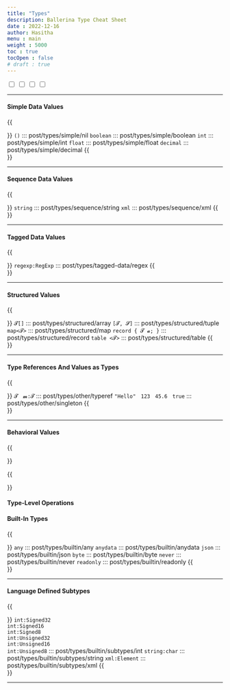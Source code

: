 ```yaml
---
title: "Types"
description: Ballerina Type Cheat Sheet
date : 2022-12-16
author: Hasitha
menu : main
weight : 5000
toc : true
tocOpen : false
# draft : true
---
```


<label class="toggle">
  <input id="toggle-details" type="checkbox"></input>
  <span class="labels" data-on="Details" data-off="Just Syntax"></span>
</label>
<label class="toggle">
  <input id="toggle-summary" type="checkbox"></input>
  <span class="labels" data-on="Summary" data-off="No Summary"></span>
</label>
<label class="toggle">
  <input id="toggle-syntax" type="checkbox"></input>
  <span class="labels" data-on="Syntax Hints" data-off="Syntax Hints"></span>
</label>
<label class="toggle">
  <input id="toggle-tldr" type="checkbox"></input>
  <span class="labels" data-on="Highlights" data-off="No Highlights"></span>
</label>

<hr>

#### Simple Data Values

{{<summary title="" class="cl_summary" icon="💡">}}
`()`      ::: post/types/simple/nil
`boolean` ::: post/types/simple/boolean
`int`     ::: post/types/simple/int
`float`   ::: post/types/simple/float
`decimal` ::: post/types/simple/decimal
{{</summary>}}
<hr>

#### Sequence Data Values

{{<summary title="" class="cl_summary" icon="💡">}}
`string`  ::: post/types/sequence/string
`xml`     ::: post/types/sequence/xml
{{</summary>}}
<hr>

#### Tagged Data Values

{{<summary title="" class="cl_summary" icon="💡">}}
`regexp:RegExp` ::: post/types/tagged-data/regex
{{</summary>}}
<hr>

#### Structured Values

{{<summary title="" class="cl_summary" icon="💡">}}
`𝓣[]` ::: post/types/structured/array
`[𝓣, 𝓢]` ::: post/types/structured/tuple
`map<𝓣>` ::: post/types/structured/map
`record { 𝓣 𝓪; }` ::: post/types/structured/record
`table <𝓣>` ::: post/types/structured/table
{{</summary>}}
<hr>

#### Type References And Values as Types

{{<summary class="cl_summary" icon="💡">}}
`𝓣` &nbsp; `𝓶:𝓣` ::: post/types/other/typeref
`"Hello"` &nbsp; `123` &nbsp; `45.6` &nbsp; `true` ::: post/types/other/singleton
{{</summary>}}
<hr>

#### Behavioral Values

{{<summary class="cl_summary" icon="💡">}}

{{</summary>}}

#### Type-Level Operations

#### Built-In Types

{{<summary class="cl_summary" icon="💡">}}
`any` ::: post/types/builtin/any
`anydata` ::: post/types/builtin/anydata
`json` ::: post/types/builtin/json
`byte` ::: post/types/builtin/byte
`never` ::: post/types/builtin/never
`readonly` ::: post/types/builtin/readonly
{{</summary>}}
<hr>

#### Language Defined Subtypes

{{<summary title="" class="cl_summary" icon="💡">}}
`int:Signed32`<br> `int:Signed16`<br> `int:Signed8`<br> `int:Unsigned32`<br> `int:Unsigned16`<br> `int:Unsigned8` ::: post/types/builtin/subtypes/int
`string:char` ::: post/types/builtin/subtypes/string
`xml:Element` ::: post/types/builtin/subtypes/xml
{{</summary>}}
<hr>

<script type="text/javascript">
function toggleView(ch, cls) {
  document.body.querySelectorAll(cls).forEach((e) => {
    e.style.display = ch.checked ? "block" : "none";
  });
}
function disableToggle(chs) {
  chs.forEach((e) => { e.parentElement.style.visibility = "hidden"; e.disabled = true; e.parentElement.classList.add('disable'); });
}
function enableToggle(chs) {
  chs.forEach((e) => { e.parentElement.style.visibility = "visible"; e.disabled = false; e.parentElement.classList.remove('disable'); });
}
document.addEventListener('DOMContentLoaded', function () {
  var details =  document.getElementById('toggle-details');
  var summary =  document.getElementById('toggle-summary');
  var syntax =  document.getElementById('toggle-syntax');
  var tldr =  document.getElementById('toggle-tldr');

  details.addEventListener('change', function () {
    if (details.checked) {
      enableToggle([summary, syntax, tldr]);
      document.body.querySelectorAll(".cl_summary").forEach((e) => { e.style.display  = 'block'; });
      document.body.querySelectorAll(".cl_summary_list").forEach((e) => { e.style.display  = 'none'; });
    } else {
      disableToggle([summary, syntax, tldr]);
      document.body.querySelectorAll(".cl_summary").forEach((e) => { e.style.display  = 'none'; });
      document.body.querySelectorAll(".cl_summary_list").forEach((e) => { e.style.display  = 'flex'; });
    }
  });
  syntax.addEventListener('change', function () { toggleView(syntax, ".syntax");});
  tldr.addEventListener('change', function () { toggleView(tldr, ".tldr");});
  summary.addEventListener('change', function () { toggleView(summary, ".summary");});
  details.checked = true;
  summary.checked = true; toggleView(summary, ".summary");
  syntax.checked = true; toggleView(syntax, ".syntax");
  tldr.checked = true; toggleView(tldr, ".tldr");
});
</script>
